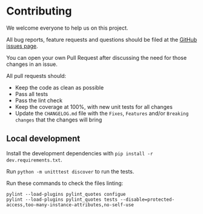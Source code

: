 # Contributing

We welcome everyone to help us on this project.

All bug reports, feature requests and questions should be filed at the
[GitHub issues page](https://github.com/illuin-tech/configue/issues).

You can open your own Pull Request after discussing the need for those changes in an issue.

All pull requests should:
- Keep the code as clean as possible
- Pass all tests
- Pass the lint check
- Keep the coverage at 100%, with new unit tests for all changes
- Update the `CHANGELOG.md` file with the `Fixes`, `Features` and/or `Breaking changes` that the changes will bring

## Local development
Install the development dependencies with `pip install -r dev.requirements.txt`.

Run `python -m unitttest discover` to run the tests.

Run these commands to check the files linting:
```shell script
pylint --load-plugins pylint_quotes configue
pylint --load-plugins pylint_quotes tests --disable=protected-access,too-many-instance-attributes,no-self-use
```
